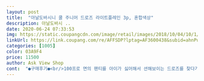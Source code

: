 ```yaml
---
layout: post 
title:  "아날도바시니 쿨 주니어 드로즈 라이트플레인 3p, 혼합색상" 
description: 아날도바시 ..
date: 2020-06-24 07:33:53 
img: https://static.coupangcdn.com/image/retail/images/2018/10/04/10/1/2e7f4588-11ae-4088-af66-bb45dfaa5066.jpg 
linkUrl: https://link.coupang.com/re/AFFSDP?lptag=AF3600438&subid=ahnPublicAsk&pageKey=141126243&itemId=410982594&vendorItemId=4007888879&traceid=V0-113-aabf59b157262015 
categories: [1005] 
color: 03A9F4 
price: 11500 
author: Ask View Shop 
cont:  "●구매후기●<br/>100프로 면의 팬티를 아이가 싫어해서 션해보이는 드로즈를 찾다가<br/>3학년인데덩치가좀있어서사이즈고민을했는데상세치수<br/>누구나 탐내는 땡땡한 오리궁딩이 소유자의 아들이 확찐자가 되면서 거대 오리궁딩이가 됐네요.<br/>.<br/><br/>바느질 탄탄, 아이가 편해함<br/>아이가편하데요<br/>아이치수제보구해서구입하니좋네요<br/>약간약간 아주 약간 두꺼운 느낌<br/>완전 쿨한소재 아니나 지금 입히고 있음<br/>일단 더 지켜보아야하지만 원단이나 바느질 모두 만족합니다<br/>저희집에 화아악 찐자가 최근들어 팬티가 낀긴다고 합니다.<br/><br/>초3  키 138  몸무게 3밴딩 딱 맞습니다.<br/> 얇아서 션할것 같고 아이도 편하자고 하네요.<br/>.<br/><br/>평이 좋아 구매해보았습니다.<br/><br/>" 
---
```

